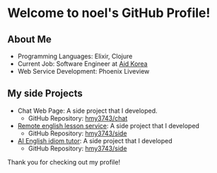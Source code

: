 # Welcome to noel's GitHub Profile!

## About Me

- Programming Languages: Elixir, Clojure
- Current Job: Software Engineer at [Aid Korea](https://www.aidkr.com/)
- Web Service Development: Phoenix Liveview

## My side Projects

- Chat Web Page: A side project that I developed.
  - GitHub Repository: [hmy3743/chat](https://github.com/hmy3743/chat)
- [Remote english lesson service](https://side.fly.dev/): A side project that I developed
  - GitHub Repository: [hmy3743/side](https://github.com/hmy3743/side)
- [AI English idiom tutor](https://shadow-chat.fly.dev/idioms): A side project that I developed
  - GitHub Repository: [hmy3743/side](https://github.com/hmy3743/side)

Thank you for checking out my profile!
